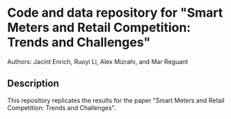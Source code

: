 # Code and data repository for "Smart Meters and Retail Competition: Trends and Challenges"
Authors: Jacint Enrich, Ruoyi Li, Alex Mizrahi, and Mar Reguant

## Description
This repository replicates the results for the paper "Smart Meters and Retail Competition: Trends and Challenges".

